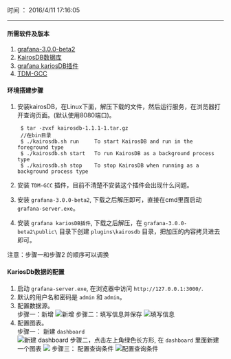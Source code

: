 时间 ： 2016/4/11 17:16:05 
*****
#### 所需软件及版本
1. [grafana-3.0.0-beta2](http://pan.baidu.com/s/1bRK4Ei)
2. [KairosDB数据库](http://pan.baidu.com/s/1bo8LDSz)
3. [grafana kariosDB插件](http://pan.baidu.com/s/1i4GGTA9)
4. [TDM-GCC](http://pan.baidu.com/s/1geRAsWr)

#### 环境搭建步骤
1. 安装kairosDB，在Linux下面，解压下载的文件，然后运行服务，在浏览器打开查询页面。(默认使用8080端口)。

        $ tar -zvxf kairosdb-1.1.1-1.tar.gz 
        //在bin目录
        $ ./kairosdb.sh run     To start KairosDB and run in the foreground type
        $ ./kairosdb.sh start   To run KairosDB as a background process type
        $ ./kairosdb.sh stop    To stop KairosDB when running as a background process type
2. 安装 `TDM-GCC` 插件，目前不清楚不安装这个插件会出现什么问题。
3. 安装 `grafana-3.0.0-beta2`, 下载之后解压即可，直接在cmd里面启动 `grafana-server.exe`。
4. 安装 `grafana kariosDB插件`, 下载之后解压，在 `grafana-3.0.0-beta2\public\` 目录下创建 `plugins\kairosdb` 目录，把加压的内容拷贝进去即可。

注意：步骤一和步骤2 的顺序可以调换

#### KariosDb数据的配置
1. 启动 `grafana-server.exe`, 在浏览器中访问 `http://127.0.0.1:3000/`.
2. 默认的用户名和密码是 `admin` 和 `admin`。
3. 配置数据源。  
步骤一：新增
![新增](http://7xle4i.com1.z0.glb.clouddn.com/xinzeng.png)
步骤二：填写信息并保存
![填写信息](http://7xle4i.com1.z0.glb.clouddn.com/baocun.png)
4. 配置图表。  
步骤一： 新建 `dashboard`  
![新建 dashboard](http://7xle4i.com1.z0.glb.clouddn.com/new.png)
步骤二，点击左上角绿色长方形, 在 `dashboard` 里面新建一个图表
![](http://7xle4i.com1.z0.glb.clouddn.com/xinjiantubaio.png)
步骤三： 配置查询条件
![配置查询条件](http://7xle4i.com1.z0.glb.clouddn.com/peizhishujuyuan.png)
